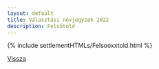 ```yaml
---
layout: default
title: Választási névjegyzék 2022
description: Felsőtold
---
```


{% include settlementHTMLs/Felsooxxtold.html %}

[Vissza](./)